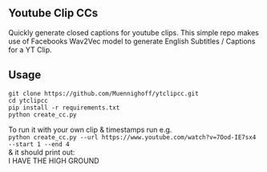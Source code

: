 

## Youtube Clip CCs

Quickly generate closed captions for youtube clips. 
This simple repo makes use of Facebooks Wav2Vec model to generate English Subtitles / Captions for a YT Clip.

## Usage

``git clone https://github.com/Muennighoff/ytclipcc.git`` <br>
``cd ytclipcc`` <br>
``pip install -r requirements.txt`` <br>
``python create_cc.py`` <br>

To run it with your own clip & timestamps run e.g. <br>
``python create_cc.py --url https://www.youtube.com/watch?v=7Ood-IE7sx4 --start 1 --end 4`` <br>
& it should print out: <br>
I HAVE THE HIGH GROUND 
